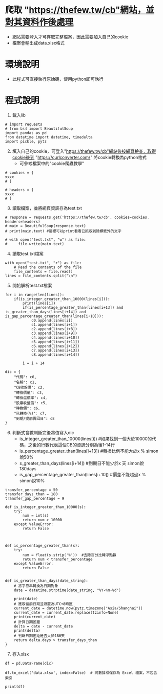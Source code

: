 # 爬取 "https://thefew.tw/cb"網站，並對其資料作後處理
   - 網站需要登入才可存取完整檔案，因此需要加入自己的cookie
   - 檔案會輸出成data.xlsx格式

# 環境說明
  - 此程式可直接執行原始碼，使用python即可執行
    
# 程式說明

1. 載入lib 
```shell
# import requests
# from bs4 import BeautifulSoup
import pandas as pd
from datetime import datetime, timedelta
import pickle, pytz

```
2. 填入自己的cookie，可登入"https://thefew.tw/cb"網站後按網頁檢查，取得cookie後到 "https://curlconverter.com/" 將cookie轉換為python格式
   - 可參考檔案中的"cookie爬蟲教學"
```shell
# cookies = {
xxxx
# }

# headers = {
xxxx
# }
```
3. 讀取檔案，並將網頁資訊存為test.txt
```shell
# response = requests.get('https://thefew.tw/cb', cookies=cookies, headers=headers)
# main = BeautifulSoup(response.text)
# print(main.text) #這裡可以print看看已抓取到除標籤外的文字

# with open("test.txt", "w") as file:
#     file.write(main.text)
```

4. 讀取test.txt檔案
```shell
with open("test.txt", "r") as file:
    # Read the contents of the file
    file_contents = file.read()
lines = file_contents.split("\n")
```

5. 開始解析test.txt檔案
```shell
for i in range(len(lines)):
    if(is_integer_greater_than_10000(lines[i])):
        print(lines[i])
        if(is_percentage_greater_than(lines[i+13]) and is_greater_than_days(lines[i+14]) and is_gap_percentage_greater_than(lines[i+10])):
            c0.append(lines[i])
            c1.append(lines[i+1])
            c2.append(lines[i+8])
            c3.append(lines[i+9])
            c4.append(lines[i+10])
            c5.append(lines[i+11])
            c6.append(lines[i+12])
            c7.append(lines[i+13])
            c8.append(lines[i+14])

        i = i + 14
        
dic = {
    "代碼": c0,
    "名稱": c1,
    "CB收盤價": c2,
    "轉換價值": c3,
    "轉換溢價率": c4,
    "股票收盤價": c5,
    "轉換價": c6,
    "已轉換(%)": c7,
    "到期/提前賣回日": c8
}
```

6. 判斷式含數判斷完後將值寫入dic
   - is_integer_greater_than_10000(lines[i]) #如果找到一個大於10000的代碼，之後的行數代表這個CB的資訊分別為後1-14行
   - is_percentage_greater_than(lines[i+13]) #轉換比例不能大於x % simon說50%
   - s_greater_than_days(lines[i+14]) #到期日不能少於x 天 simon說180days
   - is_gap_percentage_greater_than(lines[i+10]) #價差不能超過x % simon說10%
```shell
transfer_percentage = 50
transfer_days_than = 180
transfer_gap_percentage = 9

def is_integer_greater_than_10000(s):
    try:
        num = int(s)
        return num > 10000
    except ValueError:
        return False



def is_percentage_greater_than(s):
    try:
        num = float(s.strip('%'))  #去除百分比轉浮點數
        return num < transfer_percentage
    except ValueError:
        return False


def is_greater_than_days(date_string):
    # 將字符串轉換為日期對象
    date = datetime.strptime(date_string, "%Y-%m-%d")
    
    print(date)
    # 獲取當前日期並設置為UTC+8時區
    current_date = datetime.now(pytz.timezone("Asia/Shanghai"))
    current_date = current_date.replace(tzinfo=None)
    print(current_date)
    # 計算日期差距
    delta = date - current_date
    print(delta)
    # 判斷日期差距是否大於180天
    return delta.days > transfer_days_than
}
```
7. 存入xlsx
```shell
df = pd.DataFrame(dic)

df.to_excel('data.xlsx', index=False)  # 將數據框保存為 Excel 檔案，不包含索引

print(df)

```
